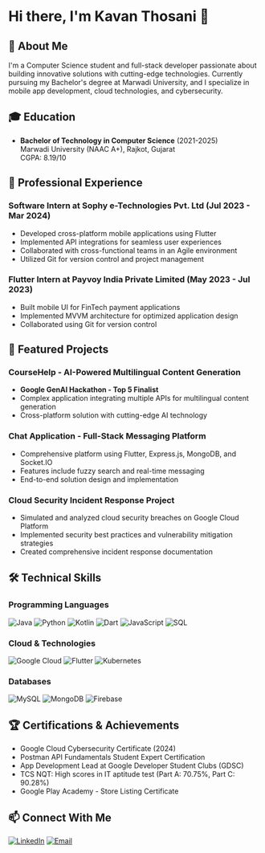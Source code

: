 # Hi there, I'm Kavan Thosani 👋

## 💫 About Me
I'm a Computer Science student and full-stack developer passionate about building innovative solutions with cutting-edge technologies. Currently pursuing my Bachelor's degree at Marwadi University, and I specialize in mobile app development, cloud technologies, and cybersecurity.

## 🎓 Education
- **Bachelor of Technology in Computer Science** (2021-2025)  
  Marwadi University (NAAC A+), Rajkot, Gujarat  
  CGPA: 8.19/10

## 💼 Professional Experience

### Software Intern at Sophy e-Technologies Pvt. Ltd (Jul 2023 - Mar 2024)
- Developed cross-platform mobile applications using Flutter
- Implemented API integrations for seamless user experiences
- Collaborated with cross-functional teams in an Agile environment
- Utilized Git for version control and project management

### Flutter Intern at Payvoy India Private Limited (May 2023 - Jul 2023)
- Built mobile UI for FinTech payment applications
- Implemented MVVM architecture for optimized application design
- Collaborated using Git for version control

## 🚀 Featured Projects

### CourseHelp - AI-Powered Multilingual Content Generation
- **Google GenAI Hackathon - Top 5 Finalist**
- Complex application integrating multiple APIs for multilingual content generation
- Cross-platform solution with cutting-edge AI technology

### Chat Application - Full-Stack Messaging Platform
- Comprehensive platform using Flutter, Express.js, MongoDB, and Socket.IO
- Features include fuzzy search and real-time messaging
- End-to-end solution design and implementation

### Cloud Security Incident Response Project
- Simulated and analyzed cloud security breaches on Google Cloud Platform
- Implemented security best practices and vulnerability mitigation strategies
- Created comprehensive incident response documentation

## 🛠 Technical Skills

### Programming Languages
![Java](https://img.shields.io/badge/Java-ED8B00?style=for-the-badge&logo=java&logoColor=white)
![Python](https://img.shields.io/badge/Python-3776AB?style=for-the-badge&logo=python&logoColor=white)
![Kotlin](https://img.shields.io/badge/Kotlin-0095D5?style=for-the-badge&logo=kotlin&logoColor=white)
![Dart](https://img.shields.io/badge/Dart-0175C2?style=for-the-badge&logo=dart&logoColor=white)
![JavaScript](https://img.shields.io/badge/JavaScript-F7DF1E?style=for-the-badge&logo=javascript&logoColor=black)
![SQL](https://img.shields.io/badge/SQL-4479A1?style=for-the-badge&logo=mysql&logoColor=white)

### Cloud & Technologies
![Google Cloud](https://img.shields.io/badge/Google_Cloud-4285F4?style=for-the-badge&logo=google-cloud&logoColor=white)
![Flutter](https://img.shields.io/badge/Flutter-02569B?style=for-the-badge&logo=flutter&logoColor=white)
![Kubernetes](https://img.shields.io/badge/Kubernetes-326CE5?style=for-the-badge&logo=kubernetes&logoColor=white)

### Databases
![MySQL](https://img.shields.io/badge/MySQL-4479A1?style=for-the-badge&logo=mysql&logoColor=white)
![MongoDB](https://img.shields.io/badge/MongoDB-4EA94B?style=for-the-badge&logo=mongodb&logoColor=white)
![Firebase](https://img.shields.io/badge/Firebase-FFCA28?style=for-the-badge&logo=firebase&logoColor=black)

## 🏆 Certifications & Achievements
- Google Cloud Cybersecurity Certificate (2024)
- Postman API Fundamentals Student Expert Certification
- App Development Lead at Google Developer Student Clubs (GDSC)
- TCS NQT: High scores in IT aptitude test (Part A: 70.75%, Part C: 90.28%)
- Google Play Academy - Store Listing Certificate

## 📫 Connect With Me
[![LinkedIn](https://img.shields.io/badge/LinkedIn-0077B5?style=for-the-badge&logo=linkedin&logoColor=white)](https://www.linkedin.com/in/kavanthosani/)
[![Email](https://img.shields.io/badge/Email-D14836?style=for-the-badge&logo=gmail&logoColor=white)](mailto:kavanthosani2003@gmail.com)

